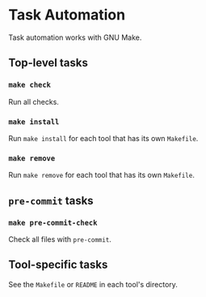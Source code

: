 # Task Automation

Task automation works with GNU Make.

## Top-level tasks

### `make check`

Run all checks.

### `make install`

Run `make install` for each tool that has its own `Makefile`.

### `make remove`

Run `make remove` for each tool that has its own `Makefile`.

## `pre-commit` tasks

### `make pre-commit-check`

Check all files with `pre-commit`.

## Tool-specific tasks

See the `Makefile` or `README` in each tool's directory.
